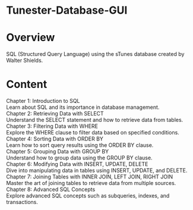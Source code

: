 # Tunester-Database-GUI

# Overview
SQL (Structured Query Language) using the sTunes database created by Walter Shields.

# Content
Chapter 1: Introduction to SQL <br>
Learn about SQL and its importance in database management. <br>
Chapter 2: Retrieving Data with SELECT <br>
Understand the SELECT statement and how to retrieve data from tables. <br>
Chapter 3: Filtering Data with WHERE <br>
Explore the WHERE clause to filter data based on specified conditions. <br>
Chapter 4: Sorting Data with ORDER BY <br>
Learn how to sort query results using the ORDER BY clause. <br>
Chapter 5: Grouping Data with GROUP BY <br>
Understand how to group data using the GROUP BY clause. <br>
Chapter 6: Modifying Data with INSERT, UPDATE, DELETE <br>
Dive into manipulating data in tables using INSERT, UPDATE, and DELETE. <br>
Chapter 7: Joining Tables with INNER JOIN, LEFT JOIN, RIGHT JOIN <br>
Master the art of joining tables to retrieve data from multiple sources. <br>
Chapter 8: Advanced SQL Concepts <br>
Explore advanced SQL concepts such as subqueries, indexes, and transactions. <br>
